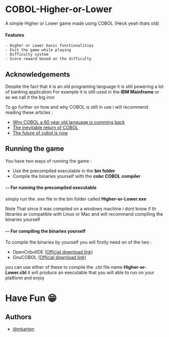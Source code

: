 
# COBOL-Higher-or-Lower
A simple Higher or Lower game made using COBOL (Heck yeah thats old)

#### Features
    - Higher or Lower basic functionalities
    - Exit the game while playing
    - Difficulty system
    - Score reward based on the difficulty


## Acknowledgements
Despite the fact that it is an old programing language it is still powering a lot of banking application
For example it is still used in the __IBM Mainframe__ or as we call it the big iron

To go further on how and why COBOL is still in use i will recommend reading these articles :
- [Why COBOL a 60 year old language is comming back](https://stackoverflow.blog/2020/04/20/brush-up-your-cobol-why-is-a-60-year-old-language-suddenly-in-demand/)
- [The inevitable return of COBOL](https://www.hackerrank.com/blog/the-inevitable-return-of-cobol/)
- [The future of cobol is now](https://www.infoworld.com/article/3596594/the-future-of-cobol-is-now.html)
## Running the game

You have two ways of running the game :

- Use the precompiled executable in the __bin folder__
- Compile the binaries yourself with the __cobc COBOL compiler__

#### -- For running the precompiled executable
simply run the .exe file in the bin folder called __Higher-or-Lower.exe__

Note That since it was compiled on a windows machine i dont know if th libraries ar compatible with Linux or Mac and will recommand compiling the binaries yourself

#### -- For compiling the binaries yourself
To compile the binaries by yourself you will firstly need on of the two :

- OpenCobolIDE ([Official download link](https://launchpad.net/cobcide/+download))
- GnuCOBOL ([Official download link](https://sourceforge.net/projects/gnucobol/))

you can use either of these to compile the .cbl file name __Higher-or-Lower.cbl__
it will produce an executable that you will able to run on your platform and enjoy

# Have Fun 😁
## Authors

- [@mkarten](https://www.github.com/mkarten)

